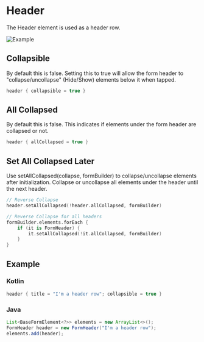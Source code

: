 # Header

The Header element is used as a header row.

![Example](../images/Header.PNG)

## Collapsible

By default this is false.
Setting this to true will allow the form header to "collapse/uncollapse" (Hide/Show) elements below it when tapped.

```kotlin
header { collapsible = true }
```

## All Collapsed

By default this is false.
This indicates if elements under the form header are collapsed or not.

```kotlin
header { allCollapsed = true }
```

## Set All Collapsed Later

Use setAllCollapsed(collapse, formBuilder) to collapse/uncollapse elements after initialization.
Collapse or uncollapse all elements under the header until the next header.

```kotlin
// Reverse Collapse
header.setAllCollapsed(!header.allCollapsed, formBuilder)

// Reverse Collapse for all headers
formBuilder.elements.forEach {
    if (it is FormHeader) {
        it.setAllCollapsed(!it.allCollapsed, formBuilder)
    }
}
```

## Example

### Kotlin

```kotlin
header { title = "I'm a header row"; collapsible = true }
```

### Java

```java
List<BaseFormElement<?>> elements = new ArrayList<>();
FormHeader header = new FormHeader("I'm a header row");
elements.add(header);
```
